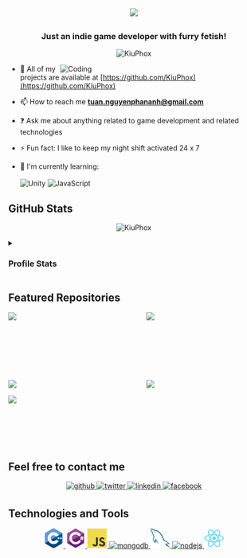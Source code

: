 <h1 align="center">
  <a href="https://git.io/typing-svg">
    <img src="https://readme-typing-svg.herokuapp.com/?lines=Hello,+There!+👋;This+is+KiuPhox....;Nice+to+meet+you!&center=true&size=30">
  </a>
</h1>


<h3 align="center">Just an indie game developer with furry fetish!</h3>
<p align="center"> <img src="https://komarev.com/ghpvc/?username=KiuPhox&label=Profile%20views&color=0e75b6&style=flat" alt="KiuPhox" /> </p>

<img align="right" alt="Coding" width="400" src="https://github.com/KiuPhox/KiuPhox/assets/79034091/60b3614c-1724-4fa0-8038-4ac4f9244421">


- 🌱 All of my projects are available at [https://github.com/KiuPhox](https://github.com/KiuPhox)

- 📫 How to reach me **tuan.nguyenphananh@gmail.com**

- ❓ Ask me about anything related to game development and related technologies

- ⚡ Fun fact: I like to keep my night shift activated 24 x 7

- 📄 I'm currently learning:
<br><br>
![Unity](https://img.shields.io/badge/unity-%23000000.svg?style=for-the-badge&logo=unity&logoColor=white)
![JavaScript](https://img.shields.io/badge/javascript-%23323330.svg?style=for-the-badge&logo=javascript&logoColor=%23F7DF1E)


<h2 align="left">GitHub Stats</h3>

<p align="center"><img src="https://github-readme-streak-stats.herokuapp.com/?user=KiuPhox&theme=react&border=61dafb&hide_border=true" alt="KiuPhox" /></p>

<details><summary><h3>Profile Stats</h3></summary>

----

<p align="center">
    <a  href="https://github.com/anuraghazra/github-readme-stats" title="Go to Source" >
      <img align="left" width="46%" height=200 src="https://github-readme-stats.vercel.app/api?username=KiuPhox&show_icons=true&theme=react&border_color=61dafb&hide_border=true"/>
    </a>
    <a href="https://github.com/anuraghazra/github-readme-stats">
      <img width="46%" height=200 align="right"  src="https://github-readme-stats.vercel.app/api/top-langs/?username=KiuPhox&hide=c%23,powershell,Mathematica,Ruby,Objective-C,Objective-C%2b%2b,Cuda&title_color=61dafb&text_color=ffffff&icon_color=61dafb&bg_color=20232a&langs_count=8&layout=compact&border_color=61dafb&hide_border=true" />
    </a>
	<br><br><br><br><br><br><br><br><br>
</details>

<h2>Featured Repositories</h2>

<div width="100%" align="center">
  <a align="center" href="https://github.com/KiuPhox/Fahasa" title="Fahasa"><img align="left" width='45%' src="https://github-readme-stats.vercel.app/api/pin/?username=KiuPhox&repo=Fahasa&theme=react&border_color=61dafb&border_radius=10"></a>
  <a align="center" href="https://github.com/KiuPhox/Shakespeare" title="Shakespearer"><img align="right" width='45%' src="https://github-readme-stats.vercel.app/api/pin/?username=KiuPhox&repo=Shakespeare&theme=react&border_color=61dafb&border_radius=10"></a>
</div>
<br><br><br><br><br><br><br><br>
<div width="100%" align="center">
  <a align="center" href="https://github.com/KiuPhox/Axie-Evolution" title="Needleman Wunsch Algorithm With OpenMP"><img align="left" width='45%' src="https://github-readme-stats.vercel.app/api/pin/?username=KiuPhox&repo=Axie-Evolution&theme=react&border_color=61dafb&border_radius=10"></a>
  <a align="center" href="https://github.com/KiuPhox/Microcontroller-Lab" title="Minesweeper"><img align="right" width='45%' src="https://github-readme-stats.vercel.app/api/pin/?username=KiuPhox&repo=Microcontroller-Lab&theme=react&border_color=61dafb&border_radius=10"></a>
</div>
	
<br>
	
[![](https://github-readme-activity-graph.cyclic.app/graph?username=KiuPhox&theme=github)](https://github.com/KiuPhox/github-readme-activity-graph)

<br><br><br><br>

<h2 align="left">Feel free to contact me</h2>

<div align="center">
<a href="https://github.com/KiuPhox" target="_blank">
<img src=https://img.shields.io/badge/github-%2324292e.svg?&style=for-the-badge&logo=github&logoColor=white alt=github style="margin-bottom: 5px;" />
</a>
<a href="https://twitter.com/KiuPhox" target="_blank">
<img src=https://img.shields.io/badge/twitter-%2300acee.svg?&style=for-the-badge&logo=twitter&logoColor=white alt=twitter style="margin-bottom: 5px;" />
</a>
<a href="https://linkedin.com/in/kiuphox" target="_blank">
<img src=https://img.shields.io/badge/linkedin-%231E77B5.svg?&style=for-the-badge&logo=linkedin&logoColor=white alt=linkedin style="margin-bottom: 5px;" />
</a>
<a href="https://www.facebook.com/kiuphox221202" target="_blank">
<img src=https://img.shields.io/badge/facebook-%232E87FB.svg?&style=for-the-badge&logo=facebook&logoColor=white alt=facebook style="margin-bottom: 5px;" />
</a>
</div>  

<h2 align="left">Technologies and Tools</h2>

<p align="center">  
  <a href="https://www.w3schools.com/cpp/" target="_blank" rel="noreferrer"> <img src="https://raw.githubusercontent.com/devicons/devicon/master/icons/cplusplus/cplusplus-original.svg" alt="cplusplus" width="40" height="40"/> </a>
  <a href="https://learn.microsoft.com/en-us/dotnet/csharp/language-reference/" target="_blank" rel="noreferrer"> <img src="https://raw.githubusercontent.com/devicons/devicon/master/icons/csharp/csharp-original.svg" alt="csharp" width="40" height="40"/> </a>
  <a href="https://developer.mozilla.org/en-US/docs/Web/JavaScript" target="_blank" rel="noreferrer"> <img src="https://raw.githubusercontent.com/devicons/devicon/master/icons/javascript/javascript-original.svg" alt="javascript" width="40" height="40"/> </a>
  <a href="https://www.mongodb.com/" target="_blank" rel="noreferrer"> <img src="https://cdn.icon-icons.com/icons2/2415/PNG/512/mongodb_original_logo_icon_146424.png" alt="mongodb" width="40" height="40"/> </a>
  <a href="https://www.mysql.com/" target="_blank" rel="noreferrer"> <img src="https://raw.githubusercontent.com/devicons/devicon/master/icons/mysql/mysql-original.svg" alt="mysql" width="40" height="40"/> </a>
  <a href="https://nodejs.org" target="_blank" rel="noreferrer"> <img src="https://seeklogo.com/images/N/node-js-logo-F4F55CD2D0-seeklogo.com.png" alt="nodejs" height="40"/> </a>
  <a href="https://reactjs.org/" target="_blank" rel="noreferrer"> <img src="https://raw.githubusercontent.com/devicons/devicon/master/icons/react/react-original.svg" alt="react" width="40" height="40"/> </a>
</p>
